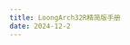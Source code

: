 ```yaml
---
title: LoongArch32R精简版手册
date: 2024-12-2
---
```


<object data="./_pdfs/Algebra_I_Reference_Sheet.pdf" width="1000" height="1000" type="application/pdf"></object>